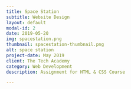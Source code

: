 ```yaml
---
title: Space Station
subtitle: Website Design
layout: default
modal-id: 2
date: 2019-05-20
img: spacestation.png
thumbnail: spacestation-thumbnail.png
alt: space station
project-date: May 2019
client: The Tech Academy
category: Web Development
description: Assignment for HTML & CSS Course

---
```

